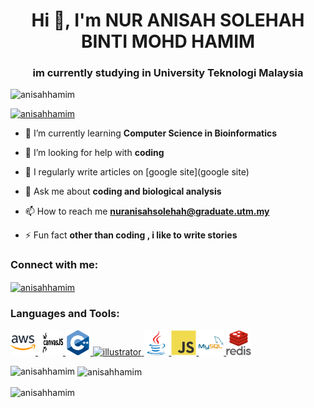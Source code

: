 <h1 align="center">Hi 👋, I'm NUR ANISAH SOLEHAH BINTI MOHD HAMIM</h1>
<h3 align="center">im currently studying in University Teknologi Malaysia</h3>

<p align="left"> <img src="https://komarev.com/ghpvc/?username=anisahhamim&label=Profile%20views&color=0e75b6&style=flat" alt="anisahhamim" /> </p>

<p align="left"> <a href="https://github.com/ryo-ma/github-profile-trophy"><img src="https://github-profile-trophy.vercel.app/?username=anisahhamim" alt="anisahhamim" /></a> </p>

- 🌱 I’m currently learning **Computer Science in Bioinformatics**

- 🤝 I’m looking for help with **coding**

- 📝 I regularly write articles on [google site](google site)

- 💬 Ask me about **coding and biological analysis**

- 📫 How to reach me **nuranisahsolehah@graduate.utm.my**

- ⚡ Fun fact **other than coding , i like to write stories**

<h3 align="left">Connect with me:</h3>
<p align="left">
<a href="https://instagram.com/anisahhamim" target="blank"><img align="center" src="https://raw.githubusercontent.com/rahuldkjain/github-profile-readme-generator/master/src/images/icons/Social/instagram.svg" alt="anisahhamim" height="30" width="40" /></a>
</p>

<h3 align="left">Languages and Tools:</h3>
<p align="left"> <a href="https://aws.amazon.com" target="_blank" rel="noreferrer"> <img src="https://raw.githubusercontent.com/devicons/devicon/master/icons/amazonwebservices/amazonwebservices-original-wordmark.svg" alt="aws" width="40" height="40"/> </a> <a href="https://canvasjs.com" target="_blank" rel="noreferrer"> <img src="https://raw.githubusercontent.com/Hardik0307/Hardik0307/master/assets/canvasjs-charts.svg" alt="canvasjs" width="40" height="40"/> </a> <a href="https://www.w3schools.com/cpp/" target="_blank" rel="noreferrer"> <img src="https://raw.githubusercontent.com/devicons/devicon/master/icons/cplusplus/cplusplus-original.svg" alt="cplusplus" width="40" height="40"/> </a> <a href="https://www.adobe.com/in/products/illustrator.html" target="_blank" rel="noreferrer"> <img src="https://www.vectorlogo.zone/logos/adobe_illustrator/adobe_illustrator-icon.svg" alt="illustrator" width="40" height="40"/> </a> <a href="https://www.java.com" target="_blank" rel="noreferrer"> <img src="https://raw.githubusercontent.com/devicons/devicon/master/icons/java/java-original.svg" alt="java" width="40" height="40"/> </a> <a href="https://developer.mozilla.org/en-US/docs/Web/JavaScript" target="_blank" rel="noreferrer"> <img src="https://raw.githubusercontent.com/devicons/devicon/master/icons/javascript/javascript-original.svg" alt="javascript" width="40" height="40"/> </a> <a href="https://www.mysql.com/" target="_blank" rel="noreferrer"> <img src="https://raw.githubusercontent.com/devicons/devicon/master/icons/mysql/mysql-original-wordmark.svg" alt="mysql" width="40" height="40"/> </a> <a href="https://redis.io" target="_blank" rel="noreferrer"> <img src="https://raw.githubusercontent.com/devicons/devicon/master/icons/redis/redis-original-wordmark.svg" alt="redis" width="40" height="40"/> </a> </p>

<p><img align="left" src="https://github-readme-stats.vercel.app/api/top-langs?username=anisahhamim&show_icons=true&locale=en&layout=compact" alt="anisahhamim" /></p>

<p>&nbsp;<img align="center" src="https://github-readme-stats.vercel.app/api?username=anisahhamim&show_icons=true&locale=en" alt="anisahhamim" /></p>

<p><img align="center" src="https://github-readme-streak-stats.herokuapp.com/?user=anisahhamim&" alt="anisahhamim" /></p>
